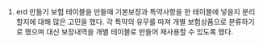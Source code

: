 1. erd 만들기
보험 테이블을 만들때 기본보장과 특약사항을 한 테이블에 넣을지 분리할지에 대해 많은 고민을 했다.
각 특약의 유무를 따져 개별 보험상품으로 분류하기로 했으며 대신 보장내역을 개별 테이블로 만들어 재사용할 수 있도록 했다.